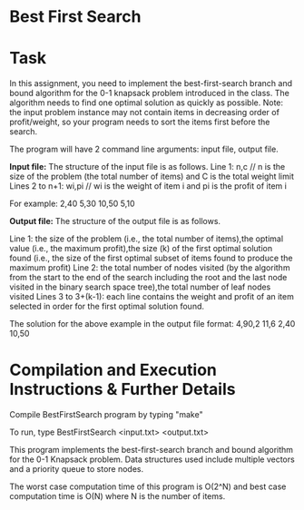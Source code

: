 # Best First Search

# Task

In this assignment, you need to implement the best-first-search branch and bound algorithm for the 0-1 knapsack problem introduced in the class. The algorithm needs to find one optimal solution as quickly as possible. Note: the input problem instance may not contain items in decreasing order of profit/weight, so your program needs to sort the items first before the search.

The program will have 2 command line arguments: input file, output file.

**Input file:**
The structure of the input file is as follows.
Line 1: n,c // n is the size of the problem (the total number of items) and C is the total weight limit 
Lines 2 to n+1: wi,pi // wi is the weight of item i and pi is the profit of item i

For example:
2,40
5,30
10,50 5,10

**Output file:**
The structure of the output file is as follows.

Line 1: the size of the problem (i.e., the total number of items),the optimal value (i.e., the maximum profit),the size (k) of the first optimal solution found (i.e., the size of the first optimal subset of items found to produce the maximum profit)
Line 2: the total number of nodes visited (by the algorithm from the start to the end of the search including the root and the last node visited in the binary search space tree),the total number of leaf nodes visited
Lines 3 to 3+(k-1): each line contains the weight and profit of an item selected in order for the first optimal solution found.

The solution for the above example in the output file format: 
4,90,2
11,6
2,40
10,50

# Compilation and Execution Instructions & Further Details

Compile BestFirstSearch program by typing "make"

To run, type BestFirstSearch <input.txt> <output.txt>

This program implements the best-first-search branch and bound algorithm for the 0-1 Knapsack problem. Data structures used include multiple vectors and a priority queue to store nodes.

The worst case computation time of this program is O(2^N) and best case computation time is O(N) where N is the number of items.

